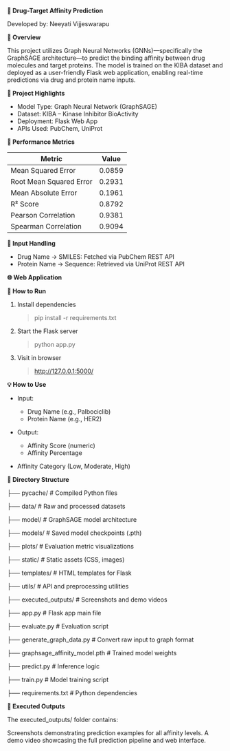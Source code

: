 **💊 Drug-Target Affinity Prediction**

Developed by: Neeyati Vijjeswarapu

**🧠 Overview**

This project utilizes Graph Neural Networks (GNNs)—specifically the GraphSAGE architecture—to predict the binding affinity between drug molecules and target proteins. The model is trained on the KIBA dataset and deployed as a user-friendly Flask web application, enabling real-time predictions via drug and protein name inputs.

**🚀 Project Highlights**

- Model Type: Graph Neural Network (GraphSAGE)
- Dataset: KIBA – Kinase Inhibitor BioActivity
- Deployment: Flask Web App
- APIs Used: PubChem, UniProt

**🧪 Performance Metrics**

| Metric                 | Value   |
|------------------------|---------|
| Mean Squared Error     | 0.0859  |
| Root Mean Squared Error| 0.2931  |
| Mean Absolute Error    | 0.1961  |
| R² Score               | 0.8792  |
| Pearson Correlation    | 0.9381  |
| Spearman Correlation   | 0.9094  |

**🧬 Input Handling**

- Drug Name → SMILES: Fetched via PubChem REST API
- Protein Name → Sequence: Retrieved via UniProt REST API

**🌐 Web Application**

**🔧 How to Run**

1. Install dependencies

   > pip install -r requirements.txt

2. Start the Flask server

   > python app.py

3. Visit in browser

   > http://127.0.0.1:5000/

**💡 How to Use**

- Input:

   - Drug Name (e.g., Palbociclib)
   - Protein Name (e.g., HER2)

- Output:

   - Affinity Score (numeric)
   - Affinity Percentage

- Affinity Category (Low, Moderate, High)

**📁 Directory Structure**

├── pycache/                # Compiled Python files

├── data/                   # Raw and processed datasets

├── model/                  # GraphSAGE model architecture

├── models/                 # Saved model checkpoints (.pth)

├── plots/                  # Evaluation metric visualizations

├── static/                 # Static assets (CSS, images)

├── templates/              # HTML templates for Flask

├── utils/                  # API and preprocessing utilities

├── executed_outputs/       # Screenshots and demo videos

├── app.py                  # Flask app main file

├── evaluate.py             # Evaluation script

├── generate_graph_data.py  # Convert raw input to graph format

├── graphsage_affinity_model.pth  # Trained model weights

├── predict.py              # Inference logic

├── train.py                # Model training script

├── requirements.txt        # Python dependencies

**📸 Executed Outputs**

The executed_outputs/ folder contains:

Screenshots demonstrating prediction examples for all affinity levels.
A demo video showcasing the full prediction pipeline and web interface.
